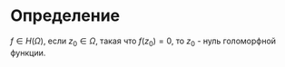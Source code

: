 # Определение
$f \in H(\Omega)$, если $z_0 \in \Omega$, такая что $f(z_0) = 0$, то $z_0$ - нуль голоморфной функции.